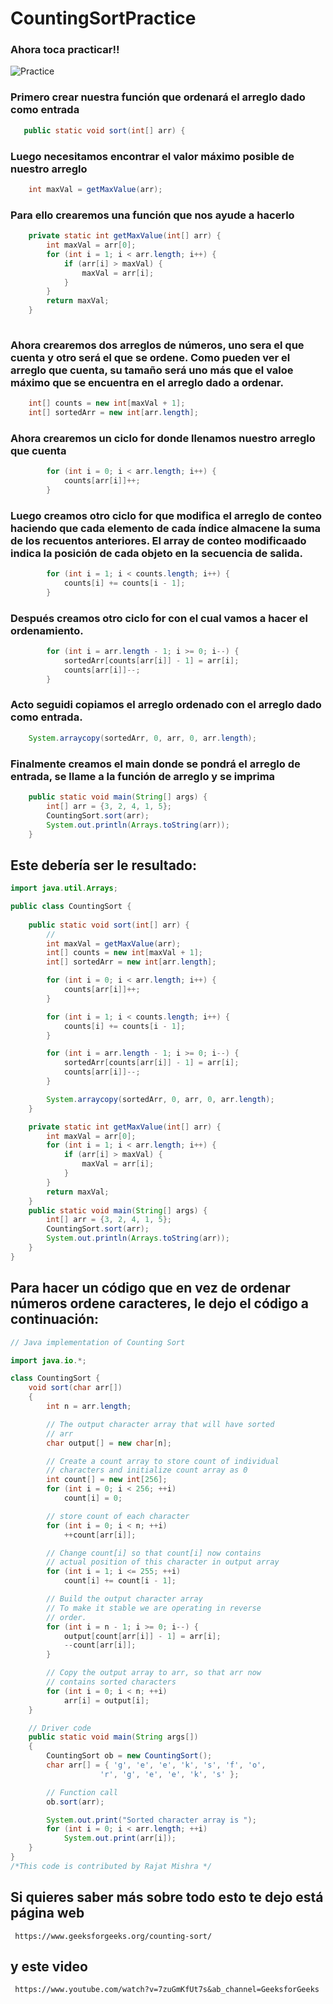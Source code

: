 # CountingSortPractice
 
### Ahora toca practicar!!
![Practice](https://user-images.githubusercontent.com/97609743/223197070-5b2a0730-85b3-4c22-a231-2a80ae5da015.png)

### Primero crear nuestra función que ordenará el arreglo dado como entrada

``` java
   public static void sort(int[] arr) {
```

### Luego necesitamos encontrar el valor máximo posible de nuestro arreglo

``` java
    int maxVal = getMaxValue(arr);
```

### Para ello crearemos una función que nos ayude a hacerlo

``` java
    private static int getMaxValue(int[] arr) {
        int maxVal = arr[0];
        for (int i = 1; i < arr.length; i++) {
            if (arr[i] > maxVal) {
                maxVal = arr[i];
            }
        }
        return maxVal;
    }
    
```

### Ahora crearemos dos arreglos de números, uno sera el que cuenta y otro será el que se ordene. Como pueden ver el arreglo que cuenta, su tamaño será uno más que el valoe máximo que se encuentra en el arreglo dado a ordenar.

```java 
    int[] counts = new int[maxVal + 1];
    int[] sortedArr = new int[arr.length];

```

### Ahora crearemos un ciclo for donde llenamos nuestro arreglo que cuenta

``` java
        for (int i = 0; i < arr.length; i++) {
            counts[arr[i]]++;
        }
```

### Luego creamos otro ciclo for que modifica el arreglo de conteo haciendo que cada elemento de cada índice almacene la suma de los recuentos anteriores. El array de conteo modificaado indica la posición de cada objeto en la secuencia de salida.

``` java 
        for (int i = 1; i < counts.length; i++) {
            counts[i] += counts[i - 1];
        }
```
### Después creamos otro ciclo for con el cual vamos a hacer el ordenamiento.

``` java
        for (int i = arr.length - 1; i >= 0; i--) {
            sortedArr[counts[arr[i]] - 1] = arr[i];
            counts[arr[i]]--;
        }
```

### Acto seguidi copiamos el arreglo ordenado con el arreglo dado como entrada.

``` java 
    System.arraycopy(sortedArr, 0, arr, 0, arr.length);
```

### Finalmente creamos el main donde se pondrá el arreglo de entrada, se llame a la función de arreglo y se imprima

```  java
    public static void main(String[] args) {
        int[] arr = {3, 2, 4, 1, 5};
        CountingSort.sort(arr);
        System.out.println(Arrays.toString(arr));
    }
```

## Este debería ser le resultado:

```  java
import java.util.Arrays;

public class CountingSort {
    
    public static void sort(int[] arr) {
        //
        int maxVal = getMaxValue(arr);
        int[] counts = new int[maxVal + 1];
        int[] sortedArr = new int[arr.length];

        for (int i = 0; i < arr.length; i++) {
            counts[arr[i]]++;
        }

        for (int i = 1; i < counts.length; i++) {
            counts[i] += counts[i - 1];
        }

        for (int i = arr.length - 1; i >= 0; i--) {
            sortedArr[counts[arr[i]] - 1] = arr[i];
            counts[arr[i]]--;
        }

        System.arraycopy(sortedArr, 0, arr, 0, arr.length);
    }

    private static int getMaxValue(int[] arr) {
        int maxVal = arr[0];
        for (int i = 1; i < arr.length; i++) {
            if (arr[i] > maxVal) {
                maxVal = arr[i];
            }
        }
        return maxVal;
    }
    public static void main(String[] args) {
        int[] arr = {3, 2, 4, 1, 5};
        CountingSort.sort(arr);
        System.out.println(Arrays.toString(arr));
    }
}
```
## Para hacer un código que en vez de ordenar números ordene caracteres, le dejo el código a continuación:
```java
// Java implementation of Counting Sort

import java.io.*;

class CountingSort {
	void sort(char arr[])
	{
		int n = arr.length;

		// The output character array that will have sorted
		// arr
		char output[] = new char[n];

		// Create a count array to store count of individual
		// characters and initialize count array as 0
		int count[] = new int[256];
		for (int i = 0; i < 256; ++i)
			count[i] = 0;

		// store count of each character
		for (int i = 0; i < n; ++i)
			++count[arr[i]];

		// Change count[i] so that count[i] now contains
		// actual position of this character in output array
		for (int i = 1; i <= 255; ++i)
			count[i] += count[i - 1];

		// Build the output character array
		// To make it stable we are operating in reverse
		// order.
		for (int i = n - 1; i >= 0; i--) {
			output[count[arr[i]] - 1] = arr[i];
			--count[arr[i]];
		}

		// Copy the output array to arr, so that arr now
		// contains sorted characters
		for (int i = 0; i < n; ++i)
			arr[i] = output[i];
	}

	// Driver code
	public static void main(String args[])
	{
		CountingSort ob = new CountingSort();
		char arr[] = { 'g', 'e', 'e', 'k', 's', 'f', 'o',
					'r', 'g', 'e', 'e', 'k', 's' };

		// Function call
		ob.sort(arr);

		System.out.print("Sorted character array is ");
		for (int i = 0; i < arr.length; ++i)
			System.out.print(arr[i]);
	}
}
/*This code is contributed by Rajat Mishra */

```
## Si quieres saber más sobre todo esto te dejo está página web
```
 https://www.geeksforgeeks.org/counting-sort/
```
##  y este video
```
 https://www.youtube.com/watch?v=7zuGmKfUt7s&ab_channel=GeeksforGeeks
```
